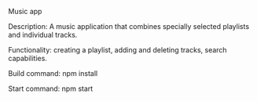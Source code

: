 Music app

Description: A music application that combines specially selected playlists and individual tracks.

Functionality: creating a playlist, adding and deleting tracks, search capabilities.

Build command: npm install

Start command: npm start
